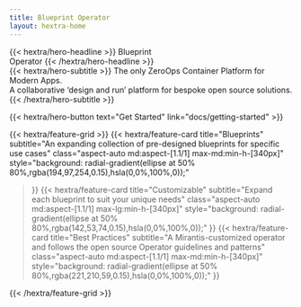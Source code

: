 ```yaml
---
title: Blueprint Operator
layout: hextra-home
---
```


<div class="mt-6 mb-6">
{{< hextra/hero-headline >}}
  Blueprint&nbsp;<br class="sm:block hidden" />Operator
{{< /hextra/hero-headline >}}
</div>

<div class="mb-12">
{{< hextra/hero-subtitle >}}
  The only ZeroOps Container Platform for Modern Apps. &nbsp;<br class="sm:block hidden" />A collaborative ‘design and run’ platform for bespoke open source solutions.
{{< /hextra/hero-subtitle >}}
</div>

{{< hextra/hero-button text="Get Started" link="docs/getting-started" >}}

<div class="mt-6"></div>

{{< hextra/feature-grid >}}
  {{< hextra/feature-card
    title="Blueprints"
    subtitle="An expanding collection of pre-designed blueprints for specific use cases"
    class="aspect-auto md:aspect-[1.1/1] max-md:min-h-[340px]"
    style="background: radial-gradient(ellipse at 50% 80%,rgba(194,97,254,0.15),hsla(0,0%,100%,0));"
  >}}
  {{< hextra/feature-card
    title="Customizable"
    subtitle="Expand each blueprint to suit your unique needs"
    class="aspect-auto md:aspect-[1.1/1] max-lg:min-h-[340px]"
    style="background: radial-gradient(ellipse at 50% 80%,rgba(142,53,74,0.15),hsla(0,0%,100%,0));"
  >}}
  {{< hextra/feature-card
    title="Best Practices"
    subtitle="A Mirantis-customized operator and follows the open source Operator guidelines and patterns"
    class="aspect-auto md:aspect-[1.1/1] max-md:min-h-[340px]"
    style="background: radial-gradient(ellipse at 50% 80%,rgba(221,210,59,0.15),hsla(0,0%,100%,0));"
  >}}
  <!-- {{< hextra/feature-card
    title="Lightweight as a Feather"
    subtitle="No dependency or Node.js is needed to use Hextra. Powered by Hugo, one of *the fastest* static site generators, building your site in just seconds with a single binary."
  >}}
  {{< hextra/feature-card
    title="Responsive with Dark Mode Included"
    subtitle="Looks great on different screen sizes. Built-in dark mode support, with auto-switching based on user's system preference."
  >}}
  {{< hextra/feature-card
    title="Build and Host for Free"
    subtitle="Build with GitHub Actions, and host for free on GitHub Pages. Alternatively it can be hosted on any static hosting service."
  >}}
  {{< hextra/feature-card
    title="Multi-Language Made Easy"
    subtitle="Create multi-language pages by just adding locales suffix to the Markdown file. Adding i18n support to your site is intuitive."
  >}}
  {{< hextra/feature-card
    title="And Much More..."
    icon="sparkles"
    subtitle="Syntax highlighting / Table of contents / SEO / RSS / LaTeX / Mermaid / Customizable / and more..."
  >}} -->
{{< /hextra/feature-grid >}}
